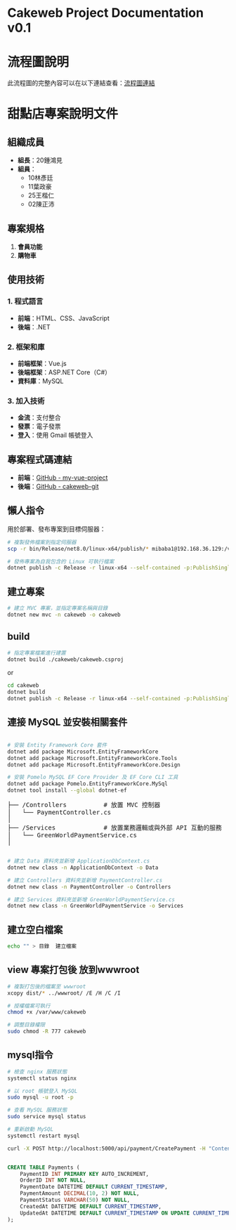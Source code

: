 # Cakeweb Project Documentation v0.1

# 流程圖說明

此流程圖的完整內容可以在以下連結查看：[流程圖連結](https://mitch5566.github.io/flchartflv000.html)


# 甜點店專案說明文件

## 組織成員

- **組長**：20鍾鴻見
- **組員**：
  - 10林彥廷
  - 11葉政豪
  - 25王楷仁
  - 02陳正沛

## 專案規格

1. **會員功能**
2. **購物車**

## 使用技術

### 1. 程式語言
- **前端**：HTML、CSS、JavaScript
- **後端**：.NET

### 2. 框架和庫
- **前端框架**：Vue.js
- **後端框架**：ASP.NET Core（C#）
- **資料庫**：MySQL

### 3. 加入技術
- **金流**：支付整合
- **發票**：電子發票
- **登入**：使用 Gmail 帳號登入

## 專案程式碼連結

- **前端**：[GitHub - my-vue-project](https://github.com/jeff-Morax/my-vue-project.git)
- **後端**：[GitHub - cakeweb-git](https://github.com/AaronChen0627/cakeweb-git)







## 懶人指令

用於部署、發布專案到目標伺服器：


```bash
# 複製發佈檔案到指定伺服器
scp -r bin/Release/net8.0/linux-x64/publish/* mibaba1@192.168.36.129:/var/www/cakeweb 

# 發佈專案為自我包含的 Linux 可執行檔案
dotnet publish -c Release -r linux-x64 --self-contained -p:PublishSingleFile=true  
```


## 建立專案
```bash
# 建立 MVC 專案，並指定專案名稱與目錄
dotnet new mvc -n cakeweb -o cakeweb 
```

## build

```bash
# 指定專案檔案進行建置
dotnet build ./cakeweb/cakeweb.csproj
```
or 
```bash
cd cakeweb 
dotnet build 
dotnet publish -c Release -r linux-x64 --self-contained -p:PublishSingleFile=true

```

## 連接 MySQL 並安裝相關套件
```bash

# 安裝 Entity Framework Core 套件
dotnet add package Microsoft.EntityFrameworkCore
dotnet add package Microsoft.EntityFrameworkCore.Tools
dotnet add package Microsoft.EntityFrameworkCore.Design

# 安裝 Pomelo MySQL EF Core Provider 及 EF Core CLI 工具
dotnet add package Pomelo.EntityFrameworkCore.MySql
dotnet tool install --global dotnet-ef

```

<pre>
├── /Controllers          # 放置 MVC 控制器
│   └── PaymentController.cs
│
├── /Services             # 放置業務邏輯或與外部 API 互動的服務
│   └── GreenWorldPaymentService.cs
│
</pre>


```bash

# 建立 Data 資料夾並新增 ApplicationDbContext.cs
dotnet new class -n ApplicationDbContext -o Data

# 建立 Controllers 資料夾並新增 PaymentController.cs
dotnet new class -n PaymentController -o Controllers

# 建立 Services 資料夾並新增 GreenWorldPaymentService.cs
dotnet new class -n GreenWorldPaymentService -o Services


```
## 建立空白檔案

```bash
echo "" > 目錄  建立檔案

```


## view 專案打包後 放到wwwroot
```bash
# 複製打包後的檔案至 wwwroot
xcopy dist/* ../wwwroot/ /E /H /C /I

# 授權檔案可執行
chmod +x /var/www/cakeweb

# 調整目錄權限
sudo chmod -R 777 cakeweb
```



## mysql指令

```bash
# 檢查 nginx 服務狀態
systemctl status nginx

# 以 root 帳號登入 MySQL
sudo mysql -u root -p

# 查看 MySQL 服務狀態
sudo service mysql status

# 重新啟動 MySQL
systemctl restart mysql
```

```bash
curl -X POST http://localhost:5000/api/payment/CreatePayment -H "Content-Type: application/json" -d "{\"MerchantID\": \"3002607\", \"MerchantTradeNo\": \"TestOrder88252777\", \"MerchantTradeDate\": \"2024/09/25 12:34:56\", \"PaymentType\": \"aio\", \"TotalAmount\": \"1000\", \"TradeDesc\": \"Test Payment\", \"ItemName\": \"Sample Product\", \"ReturnURL\": \"https://yourdomain.com/api/payment/ReturnURL\", \"ChoosePayment\": \"ALL\", \"EncryptType\": \"1\"}"


```


```sql

CREATE TABLE Payments (
    PaymentID INT PRIMARY KEY AUTO_INCREMENT,
    OrderID INT NOT NULL,
    PaymentDate DATETIME DEFAULT CURRENT_TIMESTAMP,
    PaymentAmount DECIMAL(10, 2) NOT NULL,
    PaymentStatus VARCHAR(50) NOT NULL,
    CreatedAt DATETIME DEFAULT CURRENT_TIMESTAMP,
    UpdatedAt DATETIME DEFAULT CURRENT_TIMESTAMP ON UPDATE CURRENT_TIMESTAMP
);
```


